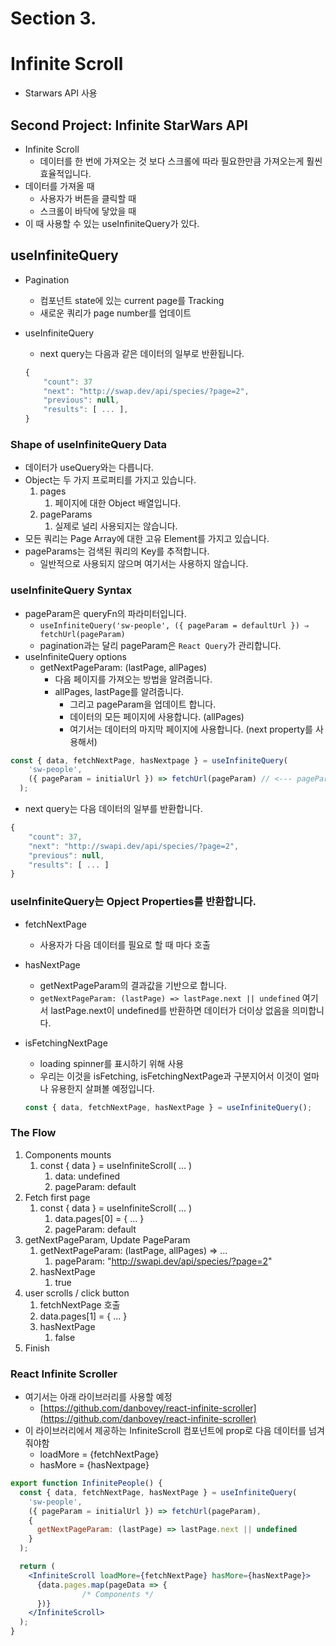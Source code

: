 # Section 3.

# Infinite Scroll

- Starwars API 사용

## Second Project: Infinite StarWars API

- Infinite Scroll
    - 데이터를 한 번에 가져오는 것 보다 스크롤에 따라 필요한만큼 가져오는게 훨씬 효율적입니다.
- 데이터를 가져올 때
    - 사용자가 버튼을 클릭할 때
    - 스크롤이 바닥에 닿았을 때
- 이 때 사용할 수 있는 useInfiniteQuery가 있다.

## useInfiniteQuery

- Pagination
    - 컴포넌트 state에 있는 current page를 Tracking
    - 새로운 쿼리가 page number를 업데이트
- useInfiniteQuery
    - next query는 다음과 같은 데이터의 일부로 반환됩니다.

    ```jsx
    {
    	"count": 37
    	"next": "http://swap.dev/api/species/?page=2",
    	"previous": null,
    	"results": [ ... ],
    }
    ```

### Shape of useInfiniteQuery Data

- 데이터가 useQuery와는 다릅니다.
- Object는 두 가지 프로퍼티를 가지고 있습니다.
    1. pages
        1. 페이지에 대한 Object 배열입니다.
    2. pageParams
        1. 실제로 널리 사용되지는 않습니다.
- 모든 쿼리는 Page Array에 대한 고유 Element를 가지고 있습니다.
- pageParams는 검색된 쿼리의 Key를 추적합니다.
    - 일반적으로 사용되지 않으며 여기서는 사용하지 않습니다.

### useInfiniteQuery Syntax

- pageParam은 queryFn의 파라미터입니다.
    - `useInfiniteQuery('sw-people', ({ pageParam = defaultUrl }) ⇒ fetchUrl(pageParam)`
    - pagination과는 달리 pageParam은 `React Query`가 관리합니다.
- useInfiniteQuery options
    - getNextPageParam: (lastPage, allPages)
        - 다음 페이지를 가져오는 방법을 알려줍니다.
        - allPages, lastPage를 알려줍니다.
            - 그리고 pageParam을 업데이트 합니다.
            - 데이터의 모든 페이지에 사용합니다. (allPages)
            - 여기서는 데이터의 마지막 페이지에 사용합니다. (next property를 사용해서)

```jsx
const { data, fetchNextPage, hasNextpage } = useInfiniteQuery(
    'sw-people',
    ({ pageParam = initialUrl }) => fetchUrl(pageParam) // <--- pageParam
  );
```

- next query는 다음 데이터의 일부를 반환합니다.

```jsx
{
	"count": 37,
	"next": "http://swapi.dev/api/species/?page=2",
	"previous": null,
	"results": [ ... ]
}
```

### useInfiniteQuery는 Opject Properties를 반환합니다.

- fetchNextPage
    - 사용자가 다음 데이터를 필요로 할 때 마다 호출
- hasNextPage
    - getNextPageParam의 결과값을 기반으로 합니다.
    - `getNextPageParam: (lastPage) => lastPage.next || undefined` 여기서 lastPage.next이 undefined를 반환하면 데이터가 더이상 없음을 의미합니다.
- isFetchingNextPage
    - loading spinner를 표시하기 위해 사용
    - 우리는 이것을 isFetching, isFetchingNextPage과 구분지어서 이것이 얼마나 유용한지 살펴볼 예정입니다.

    ```jsx
    const { data, fetchNextPage, hasNextPage } = useInfiniteQuery();
    ```

### The Flow

1. Components mounts
    1. const { data } = useInfiniteScroll( ... )
        1. data: undefined
        2. pageParam: default
2. Fetch first page
    1. const { data } = useInfiniteScroll( ... )
        1. data.pages[0] = { ... }
        2. pageParam: default
3. getNextPageParam, Update PageParam
    1. getNextPageParam: (lastPage, allPages) ⇒ ...
        1. pageParam: "http://swapi.dev/api/species/?page=2"
    2. hasNextPage
        1. true
4. user scrolls / click button
    1. fetchNextPage 호출
    2. data.pages[1] = { ... }
    3. hasNextPage
        1. false
5. Finish

### React Infinite Scroller

- 여기서는 아래 라이브러리를 사용할 예정
    - [https://github.com/danbovey/react-infinite-scroller](https://github.com/danbovey/react-infinite-scroller)
- 이 라이브러리에서 제공하는 InfiniteScroll 컴포넌트에 prop로 다음 데이터를 넘겨줘야함
    - loadMore = {fetchNextPage}
    - hasMore = {hasNextpage}

```jsx
export function InfinitePeople() {
  const { data, fetchNextPage, hasNextPage } = useInfiniteQuery(
    'sw-people',
    ({ pageParam = initialUrl }) => fetchUrl(pageParam),
    {
      getNextPageParam: (lastPage) => lastPage.next || undefined
    }
  );

  return (
    <InfiniteScroll loadMore={fetchNextPage} hasMore={hasNextPage}>
      {data.pages.map(pageData => {
				/* Components */
      })}
    </InfiniteScroll>
  );
}
```